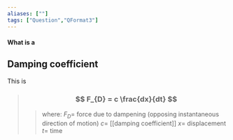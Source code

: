 ```yaml
---
aliases: [""]
tags: ["Question","QFormat3"]
---
```


#### What is a
## Damping coefficient
This is

> ### $$ F_{D} = c \frac{dx}{dt} $$ 
>> where:
>> $F_{D}=$ force due to dampening (opposing instantaneous direction of motion)
>> $c=$ [[damping coefficient]]
>> $x=$ displacement
>> $t=$ time